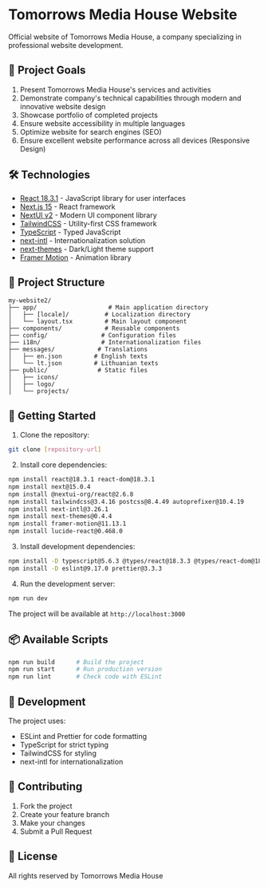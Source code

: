 # Tomorrows Media House Website

Official website of Tomorrows Media House, a company specializing in professional website development.

## 🎯 Project Goals

1. Present Tomorrows Media House's services and activities
2. Demonstrate company's technical capabilities through modern and innovative website design
3. Showcase portfolio of completed projects
4. Ensure website accessibility in multiple languages
5. Optimize website for search engines (SEO)
6. Ensure excellent website performance across all devices (Responsive Design)

## 🛠 Technologies

- [React 18.3.1](https://react.dev/) - JavaScript library for user interfaces
- [Next.js 15](https://nextjs.org/) - React framework
- [NextUI v2](https://nextui.org/) - Modern UI component library
- [TailwindCSS](https://tailwindcss.com/) - Utility-first CSS framework
- [TypeScript](https://www.typescriptlang.org/) - Typed JavaScript
- [next-intl](https://next-intl-docs.vercel.app/) - Internationalization solution
- [next-themes](https://github.com/pacocoursey/next-themes) - Dark/Light theme support
- [Framer Motion](https://www.framer.com/motion/) - Animation library

## 📂 Project Structure

```
my-website2/
├── app/                    # Main application directory
│   ├── [locale]/          # Localization directory
│   └── layout.tsx         # Main layout component
├── components/            # Reusable components
├── config/               # Configuration files
├── i18n/                 # Internationalization files
├── messages/            # Translations
│   ├── en.json         # English texts
│   └── lt.json         # Lithuanian texts
├── public/              # Static files
│   ├── icons/         
│   ├── logo/          
│   └── projects/      
```

## 🚀 Getting Started

1. Clone the repository:
```bash
git clone [repository-url]
```

2. Install core dependencies:
```bash
npm install react@18.3.1 react-dom@18.3.1
npm install next@15.0.4
npm install @nextui-org/react@2.6.8
npm install tailwindcss@3.4.16 postcss@8.4.49 autoprefixer@10.4.19
npm install next-intl@3.26.1
npm install next-themes@0.4.4
npm install framer-motion@11.13.1
npm install lucide-react@0.468.0
```

3. Install development dependencies:
```bash
npm install -D typescript@5.6.3 @types/react@18.3.3 @types/react-dom@18.3.0
npm install -D eslint@9.17.0 prettier@3.3.3
```

4. Run the development server:
```bash
npm run dev
```

The project will be available at `http://localhost:3000`

## 📦 Available Scripts

```bash
npm run build      # Build the project
npm run start      # Run production version
npm run lint       # Check code with ESLint
```

## 🔧 Development

The project uses:
- ESLint and Prettier for code formatting
- TypeScript for strict typing
- TailwindCSS for styling
- next-intl for internationalization

## 🤝 Contributing

1. Fork the project
2. Create your feature branch
3. Make your changes
4. Submit a Pull Request

## 📄 License

All rights reserved by Tomorrows Media House